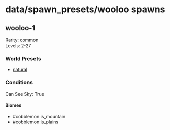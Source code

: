 # data/spawn_presets/wooloo spawns  
  
## wooloo-1  
Rarity: common  
Levels: 2-27  
  
### World Presets  
* [natural](data/spawn_data/natural.md)  
  
### Conditions  
Can See Sky: True  
  
#### Biomes  
  * #cobblemon:is_mountain
  * #cobblemon:is_plains
  
